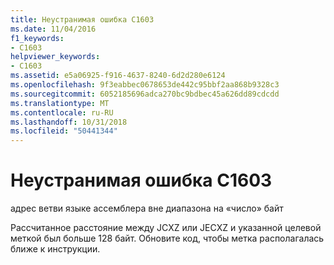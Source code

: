 ```yaml
---
title: Неустранимая ошибка C1603
ms.date: 11/04/2016
f1_keywords:
- C1603
helpviewer_keywords:
- C1603
ms.assetid: e5a06925-f916-4637-8240-6d2d280e6124
ms.openlocfilehash: 9f3eabbec0678653de442c95bbf2aa868b9328c3
ms.sourcegitcommit: 6052185696adca270bc9bdbec45a626dd89cdcdd
ms.translationtype: MT
ms.contentlocale: ru-RU
ms.lasthandoff: 10/31/2018
ms.locfileid: "50441344"
---
```

# <a name="fatal-error-c1603"></a>Неустранимая ошибка C1603

адрес ветви языке ассемблера вне диапазона на «число» байт

Рассчитанное расстояние между JCXZ или JECXZ и указанной целевой меткой был больше 128 байт. Обновите код, чтобы метка располагалась ближе к инструкции.